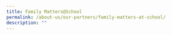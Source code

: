 ```yaml
---
title: Family Matters@School
permalink: /about-us/our-partners/family-matters-at-school/
description: ""
---
```

